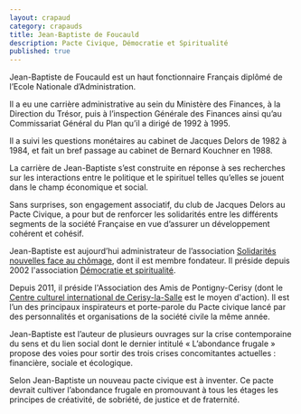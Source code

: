 ```yaml
---
layout: crapaud
category: crapauds
title: Jean-Baptiste de Foucauld
description: Pacte Civique, Démocratie et Spiritualité
published: true
---
```


Jean-Baptiste de Foucauld est un haut fonctionnaire Français diplômé de l’Ecole Nationale d’Administration. 

Il a eu une carrière administrative au sein du Ministère des Finances, à la Direction du Trésor, puis à l’inspection Générale des Finances ainsi qu’au Commissariat Général du Plan qu’il a dirigé de 1992 à 1995. 

Il a suivi les questions monétaires au cabinet de Jacques Delors de 1982 à 1984, et fait un bref passage au cabinet de Bernard Kouchner en 1988. 

La carrière de Jean-Baptiste s’est construite en réponse à ses recherches sur les interactions entre le politique et le spirituel telles qu’elles se jouent dans le champ économique et social. 

Sans surprises, son engagement associatif, du club de Jacques Delors au Pacte Civique, a pour but de renforcer les solidarités entre les différents segments de la société Française en vue d’assurer un développement cohérent et cohésif. 

Jean-Baptiste est aujourd’hui administrateur de l’association [Solidarités nouvelles face au chômage][1], dont il est membre fondateur.  Il préside depuis 2002 l'association [Démocratie et spiritualité][2]. 

Depuis 2011, il préside l'Association des Amis de Pontigny-Cerisy (dont le [Centre culturel international de Cerisy-la-Salle][3] est le moyen d'action). Il est l’un des principaux inspirateurs et porte-parole du Pacte civique lancé par des personnalités et organisations de la société civile la même année. 

Jean-Baptiste est l’auteur de plusieurs ouvrages sur la crise contemporaine du sens et du lien social dont le dernier intitulé « L’abondance frugale » propose des voies pour sortir des trois crises concomitantes actuelles : financière, sociale et écologique. 

Selon Jean-Baptiste un nouveau pacte civique est à inventer. Ce pacte devrait cultiver l’abondance frugale en promouvant à tous les étages les principes de créativité, de sobriété, de justice et de fraternité.


[1]: https://fr.wikipedia.org/wiki/Solidarit%C3%A9s_nouvelles_face_au_ch%C3%B4mage
[2]: https://fr.wikipedia.org/wiki/D%C3%A9mocratie_et_spiritualit%C3%A9
[3]: https://fr.wikipedia.org/wiki/Centre_culturel_international_de_Cerisy-la-Salle

